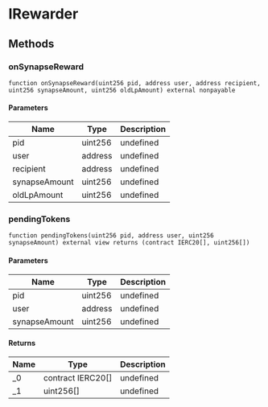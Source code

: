 # IRewarder









## Methods

### onSynapseReward

```solidity
function onSynapseReward(uint256 pid, address user, address recipient, uint256 synapseAmount, uint256 oldLpAmount) external nonpayable
```





#### Parameters

| Name | Type | Description |
|---|---|---|
| pid | uint256 | undefined |
| user | address | undefined |
| recipient | address | undefined |
| synapseAmount | uint256 | undefined |
| oldLpAmount | uint256 | undefined |

### pendingTokens

```solidity
function pendingTokens(uint256 pid, address user, uint256 synapseAmount) external view returns (contract IERC20[], uint256[])
```





#### Parameters

| Name | Type | Description |
|---|---|---|
| pid | uint256 | undefined |
| user | address | undefined |
| synapseAmount | uint256 | undefined |

#### Returns

| Name | Type | Description |
|---|---|---|
| _0 | contract IERC20[] | undefined |
| _1 | uint256[] | undefined |




